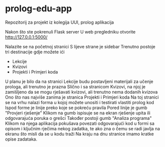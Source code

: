 # prolog-edu-app
Repozitorij za projekt iz kolegija UUI, prolog aplikacija


Nakon što ste pokrenuli Flask server
U web pregledniku otvorite http://127.0.0.1:5000/

Nalazite se na početnoj stranici
S lijeve strane je sidebar
Trenutno postoje tri destinacije gdje možete ići
- Lekcije
- Kvizovi
- Projekti i Primjeri koda

U planu je bilo da na stranici Lekcije budu postavljeni materijali za učenje prologa, ali trenutno je prazna
Slično i sa stranicom Kvizovi, na njoj je zamišljeno da se mogu rješavati kvizovi, ali trenutno nema dodanih kvizova
Ono što nas najviše zanima je stranica Projekti i Primjeri koda
Na toj stranici se na vrhu nalazi forma u kojoj možete unositi i testirati vlastiti prolog kod
Ispod forme je linije preko koje se pokreću pravila
Pored linije je gumb "Provjeri rješenje"
Klikom na gumb ispisuje se na ekran rješenje upita ili odgovarajuća poruka o grešci
Također postoji gumb "Analiza programa"
Klikom na njega aplikacija pokušava povezati odgovarajući kod u formi sa opisom i ključnim rječima nekog zadatka, te ako zna o čemu se radi javlja na ekranu što misli da se u kodu traži
Na kraju na dnu stranice imamo kratke opise zadataka.
